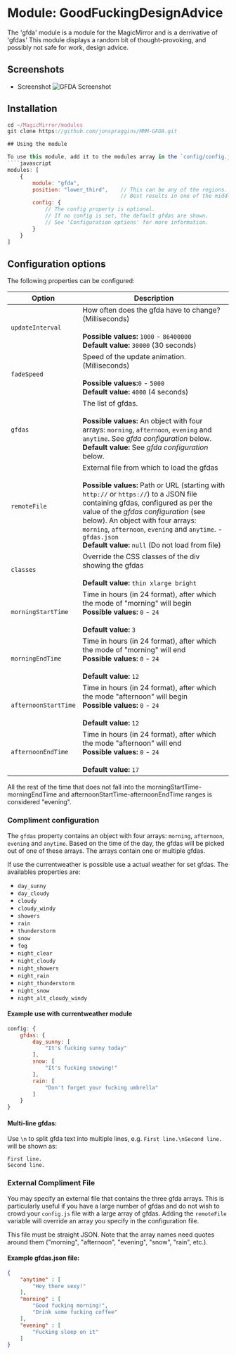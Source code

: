 # Module: GoodFuckingDesignAdvice
The 'gfda' module is a module for the MagicMirror and is a derrivative of 'gfdas'
This module displays a random bit of thought-provoking, and possibly not safe for work, design advice.

## Screenshots
- Screenshot
![GFDA Screenshot](gfda_screenshot.png)

## Installation
```javascript
cd ~/MagicMirror/modules
git clone https://github.com/jonspraggins/MMM-GFDA.git

## Using the module

To use this module, add it to the modules array in the `config/config.js` file:
````javascript
modules: [
	{
		module: "gfda",
		position: "lower_third",	// This can be any of the regions.
									// Best results in one of the middle regions like: lower_third
		config: {
			// The config property is optional.
			// If no config is set, the default gfdas are shown.
			// See 'Configuration options' for more information.
		}
	}
]
````

## Configuration options

The following properties can be configured:


| Option           | Description
| ---------------- | -----------
| `updateInterval` | How often does the gfda have to change? (Milliseconds) <br><br> **Possible values:** `1000` - `86400000` <br> **Default value:** `30000` (30 seconds)
| `fadeSpeed`      | Speed of the update animation. (Milliseconds) <br><br> **Possible values:**`0` - `5000` <br> **Default value:** `4000` (4 seconds)
| `gfdas`	   | The list of gfdas. <br><br> **Possible values:** An object with four arrays: `morning`, `afternoon`, `evening` and `anytime`. See _gfda configuration_ below. <br> **Default value:** See _gfda configuration_ below.
| `remoteFile`     | External file from which to load the gfdas <br><br> **Possible values:** Path or URL (starting with `http://` or `https://`) to a JSON file containing gfdas, configured as per the value of the _gfdas configuration_ (see below). An object with four arrays: `morning`, `afternoon`, `evening` and `anytime`. - `gfdas.json` <br> **Default value:** `null` (Do not load from file)
| `classes`        | Override the CSS classes of the div showing the gfdas <br><br> **Default value:** `thin xlarge bright`
| `morningStartTime`        |  Time in hours (in 24 format), after which the mode of "morning" will begin <br> **Possible values:** `0` - `24` <br><br> **Default value:** `3`
| `morningEndTime`        |  Time in hours (in 24 format), after which the mode of "morning" will end <br> **Possible values:** `0` - `24` <br><br> **Default value:** `12`
| `afternoonStartTime`        | Time in hours (in 24 format), after which the mode "afternoon" will begin <br> **Possible values:** `0` - `24` <br><br>  **Default value:** `12`
| `afternoonEndTime`        | Time in hours (in 24 format), after which the mode "afternoon" will end <br> **Possible values:** `0` - `24` <br><br> **Default value:** `17`

All the rest of the time that does not fall into the morningStartTime-morningEndTime and afternoonStartTime-afternoonEndTime ranges is considered "evening".

### Compliment configuration

The `gfdas` property contains an object with four arrays: <code>morning</code>, <code>afternoon</code>, <code>evening</code> and <code>anytime</code>. Based on the time of the day, the gfdas will be picked out of one of these arrays. The arrays contain one or multiple gfdas.


If use the currentweather is possible use a actual weather for set gfdas. The availables properties are:
- `day_sunny`
- `day_cloudy`
- `cloudy`
- `cloudy_windy`
- `showers`
- `rain`
- `thunderstorm`
- `snow`
- `fog`
- `night_clear`
- `night_cloudy`
- `night_showers`
- `night_rain`
- `night_thunderstorm`
- `night_snow`
- `night_alt_cloudy_windy`

#### Example use with currentweather module
````javascript
config: {
	gfdas: {
		day_sunny: [
			"It's fucking sunny today"
		],
		snow: [
			"It's fucking snowing!"
		],
		rain: [
			"Don't forget your fucking umbrella"
		]
	}
}
````

#### Multi-line gfdas:
Use `\n` to split gfda text into multiple lines, e.g. `First line.\nSecond line.` will be shown as:
```
First line.
Second line.
```

### External Compliment File
You may specify an external file that contains the three gfda arrays. This is particularly useful if you have a
large number of gfdas and do not wish to crowd your `config.js` file with a large array of gfdas.
Adding the `remoteFile` variable will override an array you specify in the configuration file.

This file must be straight JSON. Note that the array names need quotes
around them ("morning", "afternoon", "evening", "snow", "rain", etc.).
#### Example gfdas.json file:
````json
{
    "anytime" : [
        "Hey there sexy!"
    ],
    "morning" : [
        "Good fucking morning!",
        "Drink some fucking coffee"
    ],
    "evening" : [
        "Fucking sleep on it"
    ]
}
````

